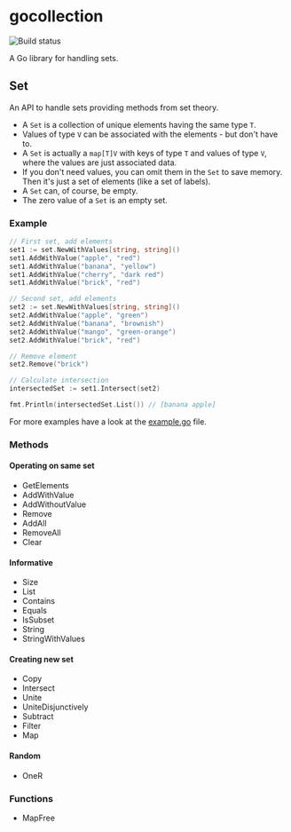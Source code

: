 # gocollection

![Build status](https://github.com/tztz/gocollection/actions/workflows/build.yml/badge.svg)

A Go library for handling sets.

## Set

An API to handle sets providing methods from set theory.

- A `Set` is a collection of unique elements having the same type `T`.
- Values of type `V` can be associated with the elements - but don't have to.
- A `Set` is actually a `map[T]V` with keys of type `T` and values of type `V`, where the values are just associated data.
- If you don't need values, you can omit them in the `Set` to save memory. Then it's just a set of elements (like a set of labels).
- A `Set` can, of course, be empty.
- The zero value of a `Set` is an empty set.

### Example

```go
// First set, add elements
set1 := set.NewWithValues[string, string]()
set1.AddWithValue("apple", "red")
set1.AddWithValue("banana", "yellow")
set1.AddWithValue("cherry", "dark red")
set1.AddWithValue("brick", "red")

// Second set, add elements
set2 := set.NewWithValues[string, string]()
set2.AddWithValue("apple", "green")
set2.AddWithValue("banana", "brownish")
set2.AddWithValue("mango", "green-orange")
set2.AddWithValue("brick", "red")

// Remove element
set2.Remove("brick")

// Calculate intersection
intersectedSet := set1.Intersect(set2)

fmt.Println(intersectedSet.List()) // [banana apple]
```

For more examples have a look at the [example.go](/internal/example/example.go) file.

### Methods

#### Operating on same set

- GetElements
- AddWithValue
- AddWithoutValue
- Remove
- AddAll
- RemoveAll
- Clear

#### Informative

- Size
- List
- Contains
- Equals
- IsSubset
- String
- StringWithValues

#### Creating new set

- Copy
- Intersect
- Unite
- UniteDisjunctively
- Subtract
- Filter
- Map

#### Random

- OneR

### Functions

- MapFree
